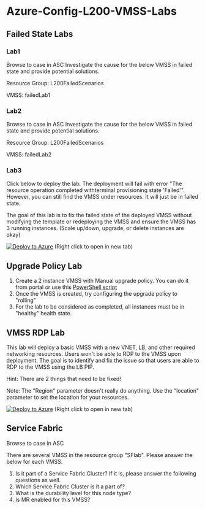 # Azure-Config-L200-VMSS-Labs

## Failed State Labs

### Lab1
Browse to case <caseID> in ASC
Investigate the cause for the below VMSS in failed state and provide potential solutions.

Resource Group: L200FailedScenarios

VMSS: failedLab1

### Lab2
Browse to case <caseID> in ASC
Investigate the cause for the below VMSS in failed state and provide potential solutions. 

Resource Group: L200FailedScenarios

VMSS: failedLab2

### Lab3
Click below to deploy the lab. 
The deployment will fail with error "The resource operation completed withterminal provisioning state 'Failed'". 
However, you can still find the VMSS under resources. 
It will just be in failed state. 

The goal of this lab is to fix the failed state of the deployed VMSS without modifying the template or redeploying the VMSS and ensure the VMSS has 3 running instances. 
(Scale up/down, upgrade, or delete instances are okay)

[![Deploy to Azure](https://aka.ms/deploytoazurebutton)](https://portal.azure.com/#create/Microsoft.Template/uri/https%3A%2F%2Fraw.githubusercontent.com%2Fqqnarwhal%2FAzure-Config-L200-VMSS-Labs%2Fmaster%2Ffailedlab3.json) (Right click to open in new tab)

## Upgrade Policy Lab
1. Create a 2 instance VMSS with Manual upgrade policy. You can do it from portal or use this [PowerShell script](https://github.com/qqnarwhal/Azure-Config-L200-VMSS-Labs/blob/master/buildManualVmss.ps1)
2. Once the VMSS is created, try configuring the upgrade policy to "rolling"
3. For the lab to be considered as completed, all instances must be in "healthy" health state.

## VMSS RDP Lab
This lab will deploy a basic VMSS with a new VNET, LB, and other required networking resources. Users won't be able to RDP to the VMSS upon deployment. The goal is to identify and fix the issue so that users are able to RDP to the VMSS using the LB PIP.

Hint: There are 2 things that need to be fixed!

Note: The "Region" parameter doesn't really do anything. Use the "location" parameter to set the location for your resources. 

[![Deploy to Azure](https://aka.ms/deploytoazurebutton)](https://portal.azure.com/#create/Microsoft.Template/uri/https%3A%2F%2Fraw.githubusercontent.com%2Fqqnarwhal%2FAzure-Config-L200-VMSS-Labs%2Fmaster%2FrdpLab1.json) (Right click to open in new tab)

## Service Fabric
Browse to case <caseID> in ASC

There are several VMSS in the resource group "SFlab". 
Please answer the below for each VMSS. 

1. Is it part of a Service Fabric Cluster? If it is, please answer the following questions as well. 
2. Which Service Fabric Cluster is it a part of?
3. What is the durability level for this node type?
4. Is MR enabled for this VMSS?

